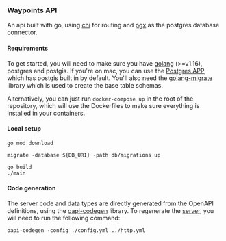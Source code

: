 ### Waypoints API

An api built with go, using [chi](https://github.com/go-chi/chi) for routing and [pgx](https://github.com/jackc/pgx) as the postgres database connector.

#### Requirements

To get started, you will need to make sure you have [golang](https://golang.org/doc/install) (>=v1.16), postgres and postgis. If you're on mac, you can use the [Postgres APP](https://postgresapp.com/), which has postgis built in by default.
You'll also need the [golang-migrate](https://github.com/golang-migrate) library which is used to create the base table schemas.

Alternatively, you can just run `docker-compose up` in the root of the repository, which will use the Dockerfiles to make sure everything is installed in your containers.

#### Local setup

```
go mod download

migrate -database ${DB_URI} -path db/migrations up

go build
./main
```

#### Code generation

The server code and data types are directly generated from the OpenAPI definitions, using the [oapi-codegen](https://github.com/jackc/pgx) library. To regenerate the [server](/), you will need to run the following command:

```
oapi-codegen -config ./config.yml ../http.yml
```
